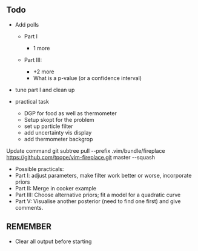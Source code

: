 ## Todo

* Add polls

    * Part I
        + 1 more
        

    * Part III:
        * +2 more
        * What is a p-value (or a confidence interval)

* tune part I and clean up

* practical task
    
    * DGP for food as well as thermometer
    * Setup skopt for the problem
    * set up particle filter
    * add uncertainty vis display
    * add thermometer backgrop


Update command
git subtree pull --prefix .vim/bundle/fireplace https://github.com/tpope/vim-fireplace.git master --squash 

* Possible practicals:
* Part I: adjust parameters, make filter work better or worse, incorporate priors
* Part II: Merge in cooker example
* Part III: Choose alternative priors; fit a model for a quadratic curve
* Part V: Visualise another posterior (need to find one first) and give comments.

## REMEMBER
* Clear all output before starting
